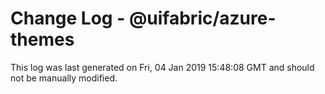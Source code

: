 # Change Log - @uifabric/azure-themes

This log was last generated on Fri, 04 Jan 2019 15:48:08 GMT and should not be manually modified.